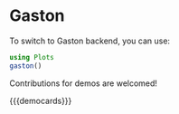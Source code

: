 # Gaston

To switch to Gaston backend, you can use:

```julia
using Plots
gaston()
```

Contributions for demos are welcomed!

{{{democards}}}
